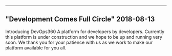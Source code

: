 ---
"Development Comes Full Circle"
 2018-08-13
 ---
   
   Introducing DevOps360 A platform for developers by developers. 
   Currently this platform is under construction and we hope to be up and running very soon.
   We thank you for your patience with us as we work to make our platform available for you all.
    
